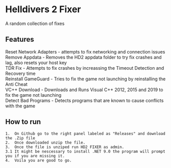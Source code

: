 # Helldivers 2 Fixer
A random collection of fixes

## Features

Reset Network Adapters - attempts to fix networking and connection issues </br>
Remove Appdata - Removes the HD2 appdata folder to try fix crashes and lag, also resets your host key</br>
TDR Fix - Attempts to fix crashes by increassing the Timeout Detection and Recovery time</br>
Reinstall GameGuard - Tries to fix the game not launching by reinstalling the Anti Cheat</br>
VC++ Download - Downloads and Runs Visual C++ 2012, 2015 and 2019 to fix the game not launching</br>
Detect Bad Programs - Detects programs that are known to cause conflicts with the game </br>
## How to run

	1.	On Github go to the right panel labeled as "Releases" and download the .Zip file
	2.	Once downloaded unzip the file.
	3.	Once the file is unziped run HD2 FIXER as admin.
	3.1	It might be nescessary to install .NET 9.0 the program will prompt you if you are missing it.
	4. 	Voila you are good to go.
